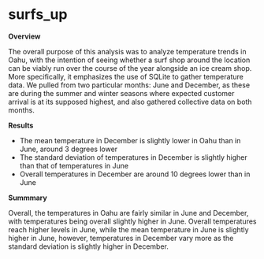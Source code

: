 # surfs_up

**Overview**

The overall purpose of this analysis was to analyze temperature trends in Oahu, with the intention of seeing whether a surf shop around the location can be viably run over the course of the year alongside an ice cream shop. More specifically, it emphasizes the use of SQLite to gather temperature data. We pulled from two particular months: June and December, as these are during the summer and winter seasons where expected customer arrival is at its supposed highest, and also gathered collective data on both months.

**Results**

- The mean temperature in December is slightly lower in Oahu than in June, around 3 degrees lower
- The standard deviation of temperatures in December is slightly higher than that of temperatures in June
- Overall temperatures in December are around 10 degrees lower than in June

**Summmary**

Overall, the temperatures in Oahu are fairly similar in June and December, with temperatures being overall slightly higher in June. Overall temperatures reach higher levels in June, while the mean temperature in June is slightly higher in June, however, temperatures in December vary more as the standard deviation is slightly higher in December. 

